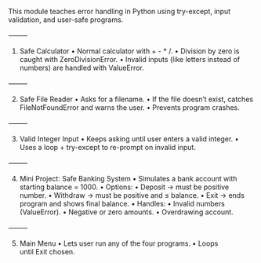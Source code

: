 This module teaches error handling in Python using try-except, input validation, and user-safe programs.

⸻

1. Safe Calculator
	•	Normal calculator with + - * /.
	•	Division by zero is caught with ZeroDivisionError.
	•	Invalid inputs (like letters instead of numbers) are handled with ValueError.

⸻

2. Safe File Reader
	•	Asks for a filename.
	•	If the file doesn’t exist, catches FileNotFoundError and warns the user.
	•	Prevents program crashes.

⸻

3. Valid Integer Input
	•	Keeps asking until user enters a valid integer.
	•	Uses a loop + try-except to re-prompt on invalid input.

⸻

4. Mini Project: Safe Banking System
	•	Simulates a bank account with starting balance = 1000.
	•	Options:
	•	Deposit → must be positive number.
	•	Withdraw → must be positive and ≤ balance.
	•	Exit → ends program and shows final balance.
	•	Handles:
	•	Invalid numbers (ValueError).
	•	Negative or zero amounts.
	•	Overdrawing account.

⸻

5. Main Menu
	•	Lets user run any of the four programs.
	•	Loops until Exit chosen.
